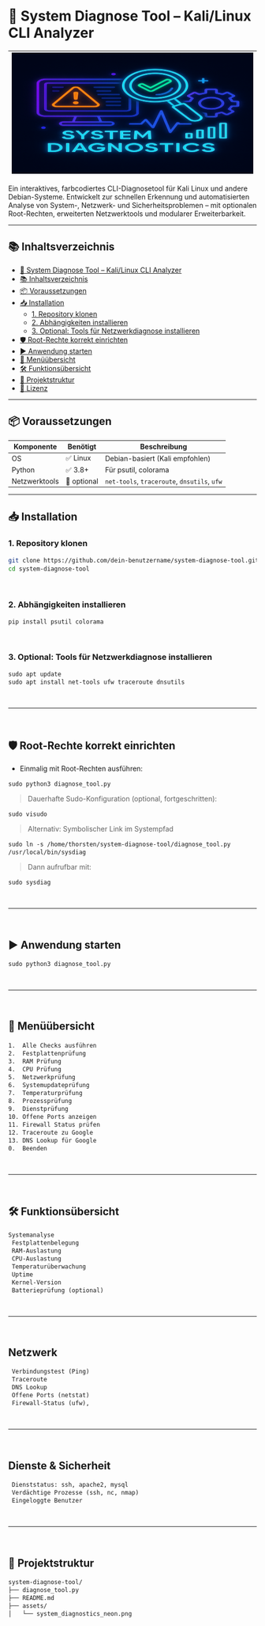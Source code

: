 # 🧠 System Diagnose Tool – Kali/Linux CLI Analyzer

|![System Diagnostics](./assets/system_diagnostics_neon.png)|
|---|

Ein interaktives, farbcodiertes CLI-Diagnosetool für Kali Linux und andere Debian-Systeme. Entwickelt zur schnellen Erkennung und automatisierten Analyse von System-, Netzwerk- und Sicherheitsproblemen – mit optionalen Root-Rechten, erweiterten Netzwerktools und modularer Erweiterbarkeit.

---

## 📚 Inhaltsverzeichnis

- [🧠 System Diagnose Tool – Kali/Linux CLI Analyzer](#-system-diagnose-tool--kalilinux-cli-analyzer)
- [📚 Inhaltsverzeichnis](#-inhaltsverzeichnis)
- [📦 Voraussetzungen](#-voraussetzungen)
- [📥 Installation](#-installation)
  - [1. Repository klonen](#1-repository-klonen)
  - [2. Abhängigkeiten installieren](#2-abhängigkeiten-installieren)
  - [3. Optional: Tools für Netzwerkdiagnose installieren](#3-optional-tools-für-netzwerkdiagnose-installieren)
- [🛡️ Root-Rechte korrekt einrichten](#️-root-rechte-korrekt-einrichten)
- [▶️ Anwendung starten](#️-anwendung-starten)
- [🧩 Menüübersicht](#-menüübersicht)
- [🛠 Funktionsübersicht](#-funktionsübersicht)
- [📁 Projektstruktur](#-projektstruktur)
- [📝 Lizenz](#-lizenz)

---

## 📦 Voraussetzungen

| Komponente     | Benötigt     | Beschreibung                        |
|----------------|--------------|-------------------------------------|
| OS             | ✅ Linux      | Debian-basiert (Kali empfohlen)     |
| Python         | ✅ 3.8+       | Für psutil, colorama                |
| Netzwerktools  | 🔸 optional   | `net-tools`, `traceroute`, `dnsutils`, `ufw` |

---

## 📥 Installation

### 1. Repository klonen

```bash
git clone https://github.com/dein-benutzername/system-diagnose-tool.git
cd system-diagnose-tool
```

<br>

### 2. Abhängigkeiten installieren

```yarn
pip install psutil colorama
```

<br>

### 3. Optional: Tools für Netzwerkdiagnose installieren

```yarn
sudo apt update
sudo apt install net-tools ufw traceroute dnsutils
```

<br>

---

<br>

## 🛡️ Root-Rechte korrekt einrichten
- Einmalig mit Root-Rechten ausführen:

```yarn
sudo python3 diagnose_tool.py
```

> Dauerhafte Sudo-Konfiguration (optional, fortgeschritten):

```yarn
sudo visudo
```

> Alternativ: Symbolischer Link im Systempfad

```yarn
sudo ln -s /home/thorsten/system-diagnose-tool/diagnose_tool.py /usr/local/bin/sysdiag
```

> Dann aufrufbar mit:

```yarn
sudo sysdiag
```

<br>

---

<br>

## ▶️ Anwendung starten

```yarn
sudo python3 diagnose_tool.py
```

<br>

---

<br>

## 🧩 Menüübersicht

```yarn
1.  Alle Checks ausführen
2.  Festplattenprüfung
3.  RAM Prüfung
4.  CPU Prüfung
5.  Netzwerkprüfung
6.  Systemupdateprüfung
7.  Temperaturprüfung
8.  Prozessprüfung
9.  Dienstprüfung
10. Offene Ports anzeigen
11. Firewall Status prüfen
12. Traceroute zu Google
13. DNS Lookup für Google
0.  Beenden
```

<br>

---

<br>

## 🛠 Funktionsübersicht

```yarn
Systemanalyse
 Festplattenbelegung
 RAM-Auslastung
 CPU-Auslastung
 Temperaturüberwachung
 Uptime
 Kernel-Version
 Batterieprüfung (optional)
```

<br>

---

<br>

## Netzwerk

```yarn
 Verbindungstest (Ping)
 Traceroute
 DNS Lookup
 Offene Ports (netstat)
 Firewall-Status (ufw),
```

<br>

---

<br>

## Dienste & Sicherheit

```yarn
 Dienststatus: ssh, apache2, mysql
 Verdächtige Prozesse (ssh, nc, nmap)
 Eingeloggte Benutzer
```

<br>

---

<br>

## 📁 Projektstruktur

```yarn
system-diagnose-tool/
├── diagnose_tool.py
├── README.md
├── assets/
│   └── system_diagnostics_neon.png
```
